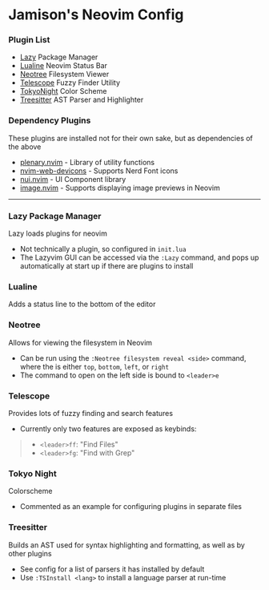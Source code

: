 # Jamison's Neovim Config

### Plugin List
- [Lazy](https://github.com/folke/lazy.nvim) Package Manager
- [Lualine](https://github.com/nvim-lualine/lualine.nvim) Neovim Status Bar
- [Neotree](https://github.com/nvim-neo-tree/neo-tree.nvim) Filesystem Viewer
- [Telescope](https://github.com/nvim-telescope/telescope.nvim) Fuzzy Finder Utility
- [TokyoNight](https://github.com/folke/tokyonight.nvim) Color Scheme
- [Treesitter](https://github.com/nvim-treesitter/nvim-treesitter) AST Parser and Highlighter

### Dependency Plugins
These plugins are installed not for their own sake, but as dependencies of the above
- [plenary.nvim](https://github.com/nvim-lua/plenary.nvim) - Library of utility functions
- [nvim-web-devicons](https://github.com/nvim-tree/nvim-web-devicons) - Supports Nerd Font icons
- [nui.nvim](https://github.com/MunifTanjim/nui.nvim) - UI Component library
- [image.nvim](https://github.com/3rd/image.nvim) - Supports displaying image previews in Neovim

---

### Lazy Package Manager
Lazy loads plugins for neovim

- Not technically a plugin, so configured in `init.lua`
- The Lazyvim GUI can be accessed via the `:Lazy` command, and pops up automatically at start up if
there are plugins to install

### Lualine
Adds a status line to the bottom of the editor

### Neotree
Allows for viewing the filesystem in Neovim

- Can be run using the `:Neotree filesystem reveal <side>` command, where the <side> is either
`top`, `bottom`, `left`, or `right`
- The command to open on the left side is bound to `<leader>e`

### Telescope
Provides lots of fuzzy finding and search features

- Currently only two features are exposed as keybinds:
> - `<leader>ff`: "Find Files"
> - `<leader>fg`: "Find with Grep"

### Tokyo Night
Colorscheme

- Commented as an example for configuring plugins in separate files

### Treesitter
Builds an AST used for syntax highlighting and formatting, as well as by other plugins

- See config for a list of parsers it has installed by default
- Use `:TSInstall <lang>` to install a language parser at run-time 

